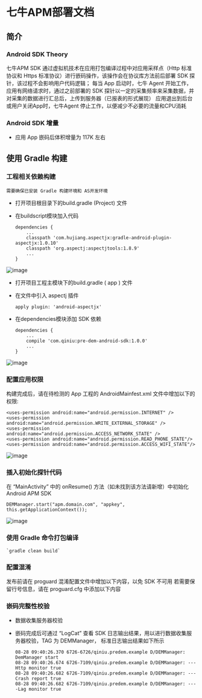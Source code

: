 # 七牛APM部署文档
## 简介
### Android SDK Theory
七牛APM SDK 通过虚拟机技术在应用打包编译过程中对应用采样点（Http 标准协议和 Https 标准协议）进行嵌码操作，该操作会在协议库方法前后部署 SDK 探针，该过程不会影响用户代码逻辑；
每当 App 启动时，七牛 Agent 开始工作，应用有网络请求时，通过之前部署的 SDK 探针以一定的采集频率来采集数据，并对采集的数据进行汇总后，上传到服务器（已报表的形式展现）
应用退出到后台或用户关闭App时，七牛Agent 停止工作，以便减少不必要的流量和CPU消耗
### Android SDK 增量
- 应用 App 嵌码后体积增量为 117K 左右

## 使用 Gradle 构建
### 工程相关依赖构建
 ` 需要确保已安装 Gradle 构建环境和 AS开发环境 `

 - 打开项目根目录下的build.gradle (Project) 文件

 - 在buildscript模块加入代码

 	```
 	dependencies {
        ...
        classpath 'com.hujiang.aspectjx:gradle-android-plugin-aspectjx:1.0.10'
        classpath 'org.aspectj:aspectjtools:1.8.9'
        ...
    }
 	```

 ![image](https://github.com/pre-dem/pre-dem-android/blob/master/doc/pic/project_gradle.png)

 - 打开项目工程主模块下的build.gradle ( app ) 文件

 - 在文件中引入 aspectj 插件

	```
	apply plugin: 'android-aspectjx'
	```

 - 在dependencies模块添加 SDK 依赖

	```
	dependencies {
    	...
    	compile 'com.qiniu:pre-dem-android-sdk:1.0.0'
    	...
   }
    ```

 ![image](https://github.com/pre-dem/pre-dem-android/blob/master/doc/pic/module_gradle.png)

### 配置应用权限
构建完成后，请在待检测的 App 工程的 AndroidMainfest.xml 文件中增加以下的权限:

```
<uses-permission android:name="android.permission.INTERNET" />
<uses-permission android:name="android.permission.WRITE_EXTERNAL_STORAGE" />
<uses-permission android:name="android.permission.ACCESS_NETWORK_STATE" />
<uses-permission android:name="android.permission.READ_PHONE_STATE"/>
<uses-permission android:name="android.permission.ACCESS_WIFI_STATE"/>
```

 ![image](https://github.com/pre-dem/pre-dem-android/blob/master/doc/pic/permission.png)

### 插入初始化探针代码
在 “MainActivity” 中的 onResume() 方法（如未找到该方法请新增）中初始化 Android APM SDK

```
DEMManager.start("apm.domain.com", "appkey", this.getApplicationContext());
```

 ![image](https://github.com/pre-dem/pre-dem-android/blob/master/doc/pic/start.png)

### 使用 Gradle 命令打包编译
    `gradle clean build`

### 配置混淆
发布前请在 proguard 混淆配置文件中增加以下内容，以免 SDK 不可用
若需要保留行号信息，请在 proguard.cfg 中添加以下内容

### 嵌码完整性校验
- 数据收集服务器校验
- 嵌码完成后可通过 “LogCat” 查看 SDK 日志输出结果，用以进行数据收集服务器校验，TAG 为 DEMManager， 标准日志输出结果如下所示

    ```
    08-28 09:40:26.370 6726-6726/qiniu.predem.example D/DEMManager: DemManager start
    08-28 09:40:26.674 6726-7109/qiniu.predem.example D/DEMManager: ---Http monitor true
    08-28 09:40:26.682 6726-7109/qiniu.predem.example D/DEMManager: ---Crash report true
    08-28 09:40:26.682 6726-7109/qiniu.predem.example D/DEMManager: ----Lag monitor true
    ```
